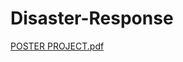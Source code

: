 # Disaster-Response

[POSTER PROJECT.pdf](https://github.com/JoydanR/Disaster-Response/files/14085859/POSTER.PROJECT.pdf)
